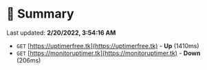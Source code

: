# 📖 Summary
Last updated: **2/20/2022, 3:54:16 AM**

- `GET` [https://uptimerfree.tk](https://uptimerfree.tk) - **Up** (1410ms)
- `GET` [https://monitoruptimer.tk](https://monitoruptimer.tk) - **Down** (206ms)
